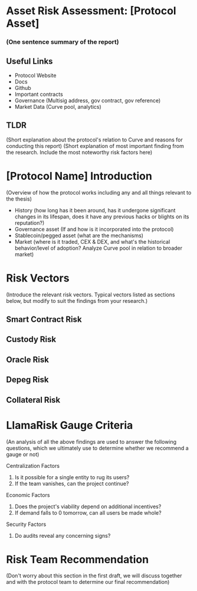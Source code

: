 # Asset Risk Assessment: [Protocol Asset]


### (One sentence summary of the report)


## Useful Links
- Protocol Website
- Docs
- Github
- Important contracts
- Governance (Multisig address, gov contract, gov reference)
- Market Data (Curve pool, analytics)


## TLDR 
(Short explanation about the protocol's relation to Curve and reasons for conducting this report)
(Short explanation of most important finding from the research. Include the most noteworthy risk factors here)


# [Protocol Name] Introduction 
(Overview of how the protocol works including any and all things relevant to the thesis)
- History (how long has it been around, has it undergone significant changes in its lifespan, does it have any previous hacks or blights on its reputation?)
- Governance asset (If and how is it incorporated into the protocol)
- Stablecoin/pegged asset (what are the mechanisms)
- Market (where is it traded, CEX & DEX, and what's the historical behavior/level of adoption? Analyze Curve pool in relation to broader market)


# Risk Vectors
(Introduce the relevant risk vectors. Typical vectors listed as sections below, but modify to suit the findings from your research.)

## Smart Contract Risk

## Custody Risk

## Oracle Risk

## Depeg Risk

## Collateral Risk


# LlamaRisk Gauge Criteria
(An analysis of all the above findings are used to answer the following questions, which we ultimately use to determine whether we recommend a gauge or not)

Centralization Factors
1. Is it possible for a single entity to rug its users?
2. If the team vanishes, can the project continue?

Economic Factors
1. Does the project's viability depend on additional incentives?
2. If demand falls to 0 tomorrow, can all users be made whole?

Security Factors
1. Do audits reveal any concerning signs?


# Risk Team Recommendation
(Don't worry about this section in the first draft, we will discuss together and with the protocol team to determine our final recommendation)

